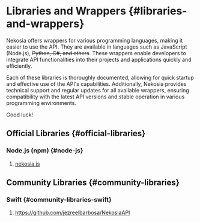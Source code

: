 [//]: # (Title: Libraries and Wrappers - Nekosia API Docs)
[//]: # (Description: Nekosia offers wrappers for various programming languages, making it easier to use the API! Learn more.)
[//]: # (Tags: nekosia, libraries, wrappers, api, nekosia wrappers, nekosia node.js, nekosia npm, nekosia wrappers)
[//]: # (Canonical: wrappers)
[//]: # (Creation date: 2024-07-29)
[//]: # (Last update: 2025-02-12)
[//]: # (Contributors: N/A)

# Libraries and Wrappers {#libraries-and-wrappers}
Nekosia offers wrappers for various programming languages, making it easier to use the API.
They are available in languages such as JavaScript (Node.js), ~~Python, C#, and others~~.
These wrappers enable developers to integrate API functionalities into their projects and applications quickly and efficiently.

Each of these libraries is thoroughly documented, allowing for quick startup and effective use of the API's capabilities.
Additionally, Nekosia provides technical support and regular updates for all available wrappers, ensuring compatibility with the latest API versions and stable operation in various programming environments.

Good luck!


## Official Libraries {#official-libraries}
### Node.js (npm) {#node-js}
1. [nekosia.js](https://www.npmjs.com/package/nekosia.js)

[//]: # (### C# &#40;NuGet&#41; {#c-sharp})
[//]: # (- [nekosia]&#40;https://nekosia.cat&#41; &#40;coming soon&#41;)


## Community Libraries {#community-libraries}
### Swift {#community-libraries-swift}
1. https://github.com/jezreelbarbosa/NekosiaAPI